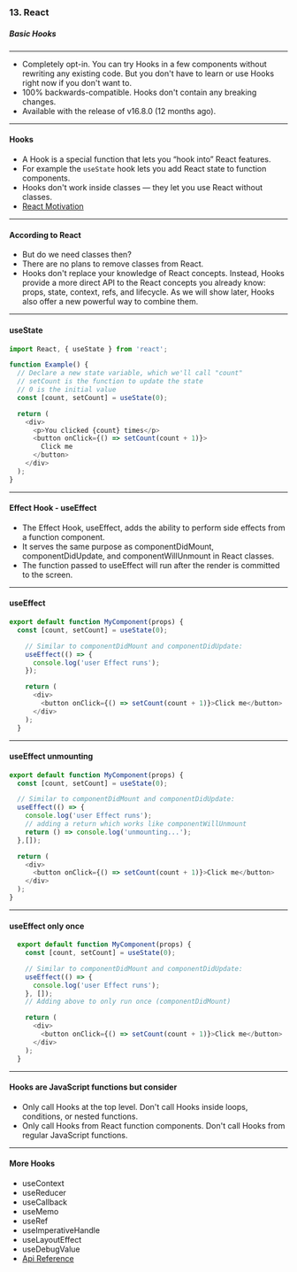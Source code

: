 ### 13. React
##### Basic Hooks

---

* Completely opt-in. You can try Hooks in a few components without rewriting any existing code. But you don't have to learn or use Hooks right now if you don't want to.
* 100% backwards-compatible. Hooks don't contain any breaking changes.
* Available with the release of v16.8.0 (12 months ago).

---

#### Hooks

* A Hook is a special function that lets you “hook into” React features. 
* For example the ```useState``` hook lets you add React state to function components.
* Hooks don't work inside classes — they let you use React without classes.
* <a href="https://reactjs.org/docs/hooks-intro.html#motivation" target="_blank">React Motivation</a>

---

#### According to React

* But do we need classes then?
* There are no plans to remove classes from React.
* Hooks don't replace your knowledge of React concepts. Instead, Hooks provide a more direct API to the React concepts you already know: props, state, context, refs, and lifecycle. As we will show later, Hooks also offer a new powerful way to combine them.

---

####  useState
```JavaScript
import React, { useState } from 'react';

function Example() {
  // Declare a new state variable, which we'll call "count"
  // setCount is the function to update the state
  // 0 is the initial value
  const [count, setCount] = useState(0);

  return (
    <div>
      <p>You clicked {count} times</p>
      <button onClick={() => setCount(count + 1)}>
        Click me
      </button>
    </div>
  );
}
```

---

#### Effect Hook - useEffect

* The Effect Hook, useEffect, adds the ability to perform side effects from a function component.
* It serves the same purpose as componentDidMount, componentDidUpdate, and componentWillUnmount in React classes.
* The function passed to useEffect will run after the render is committed to the screen.

---

####  useEffect
```JavaScript
export default function MyComponent(props) {
  const [count, setCount] = useState(0);

    // Similar to componentDidMount and componentDidUpdate:
    useEffect(() => {
      console.log('user Effect runs');
    });

    return (
      <div>
        <button onClick={() => setCount(count + 1)}>Click me</button>
      </div>
    );
  }
```

---

####  useEffect unmounting
```JavaScript
export default function MyComponent(props) {
  const [count, setCount] = useState(0);

  // Similar to componentDidMount and componentDidUpdate:
  useEffect(() => {
    console.log('user Effect runs');
    // adding a return which works like componentWillUnmount
    return () => console.log('unmounting...');
  },[]);

  return (
    <div>
      <button onClick={() => setCount(count + 1)}>Click me</button>
    </div>
  );
}
```

---

####  useEffect only once
```JavaScript
  export default function MyComponent(props) {
    const [count, setCount] = useState(0);

    // Similar to componentDidMount and componentDidUpdate:
    useEffect(() => {
      console.log('user Effect runs');
    }, []);
    // Adding above to only run once (componentDidMount)

    return (
      <div>
        <button onClick={() => setCount(count + 1)}>Click me</button>
      </div>
    );
  }
```

---

#### Hooks are JavaScript functions but consider

* Only call Hooks at the top level. Don't call Hooks inside loops, conditions, or nested functions.
* Only call Hooks from React function components. Don't call Hooks from regular JavaScript functions.

---

#### More Hooks

* useContext
* useReducer
* useCallback
* useMemo
* useRef
* useImperativeHandle
* useLayoutEffect
* useDebugValue
* <a href="https://reactjs.org/docs/hooks-reference.html" target="_blank">Api Reference</a>